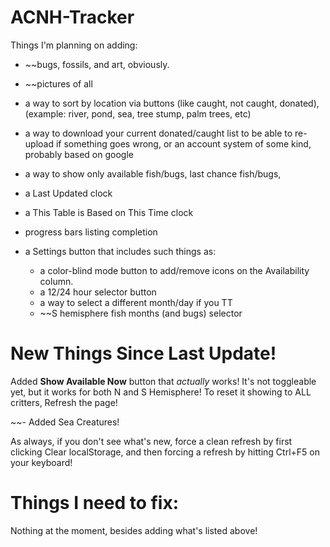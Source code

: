# ACNH-Tracker

Things I'm planning on adding: 
- ~~bugs, fossils, and art, obviously. 
- ~~pictures of all
- a way to sort by location via buttons (like caught, not caught, donated), (example: river, pond, sea, tree stump, palm trees, etc)
- a way to download your current donated/caught list to be able to re-upload if something goes wrong, or an account system of some kind, probably based on google
- a way to show only available fish/bugs, last chance fish/bugs, 
- a Last Updated clock
- a This Table is Based on This Time clock
- progress bars listing completion

- a Settings button that includes such things as:
  - a color-blind mode button to add/remove icons on the Availability column.
  - a 12/24 hour selector button
  - a way to select a different month/day if you TT
  - ~~S hemisphere fish months (and bugs) selector

# New Things Since Last Update!

Added **Show Available Now** button that *actually* works! It's not toggleable yet, but it works for both N and S Hemisphere! To reset it showing to ALL critters, Refresh the page!

~~- Added Sea Creatures!
  
As always, if you don't see what's new, force a clean refresh by first clicking Clear localStorage, and then forcing a refresh by hitting Ctrl+F5 on your keyboard! 

# Things I need to fix: 

Nothing at the moment, besides adding what's listed above!
